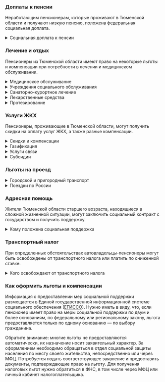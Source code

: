 ### Доплаты к пенсии
Неработающим пенсионерам, которые проживают в Тюменской области и получают низкую пенсию, положена федеральная социальная доплата.
<details>
<summary>Социальная доплата к пенсии</summary>

В Тюменской области региональный прожиточный минимум пенсионера ниже общефедерального. Поэтому неработающим пенсионерам с низким размером пенсии производится федеральная социальная доплата к пенсии до прожиточного минимума. В 2021 году эта сумма [составляет](https://pfr.gov.ru/grazhdanam/pensionres/soc_doplata/~7905) 10 022 рубля. Для назначения этой выплаты необходимо обращаться в территориальное отделение Пенсионного фонда (ПФР) по месту жительства.
</details>

### Лечение и отдых
Пенсионеры из Тюменской области имеют право на некоторые льготы и компенсации при потребности в лечении и медицинском обслуживании.
<details>
<summary>Медицинское обслуживание</summary>

Тюменские ветераны труда, труженики тыла сохраняют обслуживание в поликлиниках и других медицинских учреждениях, к которым они были прикреплены до выхода на пенсию.
</details>
<details>
<summary>Учреждения социального обслуживания</summary>

Внеочередной приём в дома-интернаты для престарелых и инвалидов, учреждения социального обслуживания предоставляется труженикам тыла и жертвам политических репрессий.
</details>
<details>
<summary>Санаторно-курортное лечение</summary>

В [Тюменской](https://docs.cntd.ru/document/819089304) области мужчинам старше 60 лет, а женщинам старше 55 лет при наличии ряда заболеваний предоставляется санаторно-курортная путёвка в областной оздоровительный центр на льготных условиях. Она полагается при болезнях нервной и эндокринной систем, расстройстве питания, заболеваниях органов дыхания, а также некоторых других. Путёвка частично оплачивается из собственных средств (от 35 до 50% — в зависимости от дохода пенсионера). 

Реабилитированным и пострадавшим от репрессий оздоровительная путёвка выделяется бесплатно. 
</details>
<details>
<summary>Лекарственные средства</summary>

В [Тюменской](https://docs.cntd.ru/document/802047915) области труженики тыла, реабилитированные и пострадавшие от репрессий пенсионеры приобретают лекарства по рецептам врача за половину стоимости.
</details>
<details>
<summary>Протезирование</summary>

В Тюменской области все без исключения пенсионеры могут получить красивую улыбку за счёт местного бюджета. Стоматологические услуги по изготовлению и ремонту зубных протезов они оплачивают сами, а затем получают компенсацию этих расходов, но в пределах установленных тарифов. Льгота не распространяется на протезы из металлокерамики, драгоценных и других дорогостоящих материалов.
</details>

### Услуги ЖКХ
Пенсионеры, проживающие в Тюменской области, могут получить скидки на оплату услуг ЖКХ, а также разные компенсации. 
<details>
<summary>Скидки и компенсации</summary>

Ветеранам труда, реабилитированным и пострадавшим от репрессий пенсионерам полагается компенсация в размере 50% на оплату жилого помещения и коммунальных услуг, а также оплату капремонта. Компенсация предоставляется в пределах утверждённых нормативов потребления. В [Тюменской](https://docs.cntd.ru/document/802047915) области льготу получают также члены семьи инвалидов и пенсионеров, реабилитированных или пострадавших от репрессий.

Одинокие неработающие пенсионеры по достижении 70 лет освобождаются от взносов на капремонт на 50%, а с 80-летнего возраста — полностью. Льгота распространяется также на граждан указанного возраста, семья которых состоит из неработающих граждан пенсионного возраста (мужчины — старше 60 лет, женщины — 55 лет) и (или) инвалидов I и II групп. 
</details>
<details>
<summary>Газификация</summary>

В [Тюменской](https://docs.cntd.ru/document/819049265) области все одиноко проживающие пенсионеры или семьи, признанные малоимущими, а также инвалиды, ветераны труда и труженики тыла, реабилитированные и пострадавшие от репрессий, блокадники, чернобыльцы и ряд других льготников могут получить выплату на газификацию своих домов или квартир. Её размер определяется исходя из стоимости работ, но не более 40 тысяч рублей.
</details>
<details>
<summary>Услуги связи</summary>

Реабилитированные и пострадавшие от репрессий пенсионеры в [Тюменской](https://docs.cntd.ru/document/802047915) области имеют право на внеочередную установку телефона. Расходы, связанные с установкой телефонного аппарата, полностью компенсируются реабилитированным пенсионерам.

Тюменским ветеранам труда возмещаются расходы на оплату квартирного телефона (150 рублей в месяц), а также они оплачивают только половину стоимости услуг пользования радиоточкой и коллективной антенной (кроме спутниковой и кабельной).
</details>
<details>
<summary>Субсидии</summary>

Пенсионеры могут получить субсидию на оплату услуг ЖКХ при расходах на «коммуналку» 22% совокупного дохода семьи.
</details>

### Льготы на проезд
<details>
<summary>Городской и пригородный транспорт</summary>

В [Тюменской](https://docs.cntd.ru/document/802047915) области ветеранам труда, труженикам тыла, реабилитированным и пострадавшим от репрессий пенсионерам возмещаются расходы по тарифам на оплату проезда на всех видах городского транспорта, а также автомобильного пригородного и междугороднего в пределах области (кроме такси). Проезд на железнодорожном и водном транспорте пригородного сообщения полностью компенсируется реабилитированным и пострадавшим от репрессий, в размере 50% — труженикам тыла, а также в сроки действия сезонных тарифов ветеранам труда.
</details>
<details>
<summary>Поездки по России</summary>

Тюменские реабилитированные пенсионеры один раз в год получают компенсацию 100% стоимости проезда железнодорожным транспортом по территории России, туда и обратно. Компенсируется поездка в жёстких вагонах с купе по кратчайшему маршруту. Расходы на путешествие водным, воздушным или автомобильным транспортом вернут, только если в пункт назначения не следуют поезда.
</details>

### Адресная помощь
Жители Тюменской области старшего возраста, находящиеся в сложной жизненной ситуации, могут заключить социальный контракт с государством и получить поддержку.
<details>
<summary>Кому положена социальная поддержка</summary>

Пенсионерам, оказавшимся в трудной жизненной ситуации по не зависящим от них причинам или в связи со стихийным бедствием, экстремальной ситуацией, оказывается адресная помощь. Она предоставляется путём выплаты пособий либо в натуральной форме (обеспечение одеждой, обувью, лекарствами, организация лечения и ухода, проведение ремонта жилья или установка приборов учёта и пр.). С нуждающимися пенсионерами может быть заключён социальный контракт.
</details>

### Транспортный налог
При определенных обстоятельствах автовладельцы-пенсионеры могут быть освобождены от транспортного налога или платить по сниженной ставке. 
<details>
<summary>Кого освобождают от транспортного налога</summary>

[Тюменские](https://www.nalog.ru/rn77/service/tax/d1110162/) пенсионеры, а также мужчины старше 60 лет, а женщины — старше 55 лет, владеющие автомобилями мощностью от 100 до 120 л. с., получают налоговую скидку 75%. Освобождение от транспортного налога предусмотрено для инвалидов и чернобыльцев. Не нужно платить налог владельцам легковых авто до 100 л. с., электромобилей с мощностью до 150 л. с., а также мотоциклов и мотороллеров, произведённых в России и странах СНГ.
</details>

### Как оформить льготы и компенсации 
Информация о предоставлении мер социальной поддержки размещается в Единой государственной информационной системе социального обеспечения ([ЕГИССО](http://egisso.ru/site/client/#/)). Нужно иметь в виду, что, если пенсионер имеет право на меры социальной поддержки по двум и более основаниям, по федеральному или региональному закону, льгота предоставляется только по одному основанию — по выбору гражданина.

Обратите внимание: многие льготы не предоставляются автоматически, их назначение носит заявительный характер. За оформлением необходимо обращаться в отдел социальной защиты населения по месту своего жительства, непосредственно или через МФЦ. Потребуется подать соответствующее заявление и предоставить документы, подтверждающие право на льготу. Для получения налоговых льгот нужно обратиться в ФНС, в том числе через МФЦ или личный кабинет налогоплательщика.
